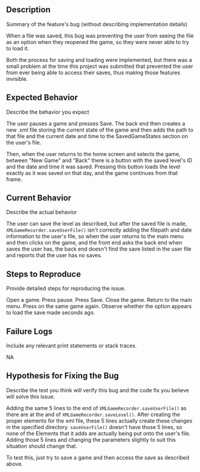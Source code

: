 ## Description

Summary of the feature's bug (without describing implementation details)

When a file was saved, this bug was preventing the user from seeing the file 
as an option when they reopened the game, so they were never able to try to load it.

Both the process for saving and loading were implemented, but there was a small problem
at the time this project was submitted that prevented the user from ever being able to 
access their saves, thus making those features invisible.

## Expected Behavior

Describe the behavior you expect

The user pauses a game and presses Save. The back end then creates a new .xml file storing 
the current state of the game and then adds the path to that file and the current date and time
to the SavedGameStates section on the user's file. 

Then, when the user returns to the home screen and selects the game, between "New Game" and "Back" 
there is a button with the saved level's ID and the date and time it was saved. Pressing
this button loads the level exactly as it was saved on that day, and the game continues from
that frame.

## Current Behavior

Describe the actual behavior

The user can save the level as described, but after the saved file is made, ``XMLGameRecorder.saveUserFile()`` 
isn't correctly adding the filepath and date information to the user's file, so when the 
user returns to the main menu and then clicks on the game, and the front end asks the back end
when saves the user has, the back end doesn't find the save listed in the user file and reports that 
the user has no saves.

## Steps to Reproduce

Provide detailed steps for reproducing the issue.

Open a game. Press pause. Press Save. Close the game. Return to the main menu. Press on the same
game again. Observe whether the option appears to load the save made seconds ago.

## Failure Logs

Include any relevant print statements or stack traces.

NA

## Hypothesis for Fixing the Bug

Describe the test you think will verify this bug and the code fix you believe will solve this issue.

Adding the same 5 lines to the end of ``XMLGameRecorder.saveUserFile()`` as there are at the and 
of ``XMLGameRecorder.saveLevel()``. After creating the proper elements for the xml file, these 5 lines
actually create these changes in the specified directory. ``saveUserFile()`` doesn't have those 5 lines,
so none of the Elements that it adds are actually being put onto the user's file. Adding those 5 lines and 
changing the parameters slightly to suit this situation should change that.

To test this, just try to save a game and then access the save as described above.
